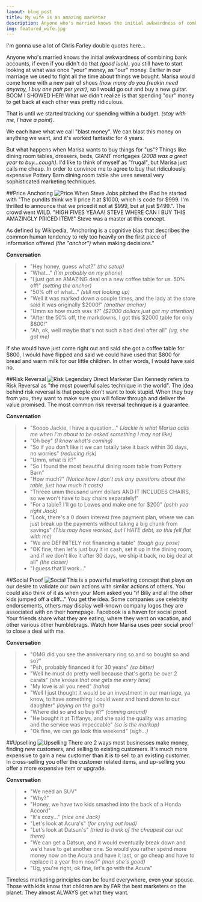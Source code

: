 ```yaml
---
layout: blog_post
title: My wife is an amazing marketer
description: Anyone who's married knows the initial awkwardness of combining bank accounts...
img: featured_wife.jpg
---
```


I'm gonna use a lot of Chris Farley double quotes here...

Anyone who's married knows the initial awkwardness of combining bank accounts, if even if you didn't do that *(good luck)*, you still have to start looking at what was once "your" money, as "our" money. Earlier in our marriage we used to fight all the time about things we bought. Marisa would come home with a new pair of shoes *(how many do you freakin need anyway, I buy one pair per year)*, so I would go out and buy a new guitar. BOOM I SHOWED HER! What we didn't realize is that spending "our" money to get back at each other was pretty ridiculous.

That is until we started tracking our spending within a budget. *(stay with me, I have a point)*. 

We each have what we call "blast money". We can blast this money on anything we want, and it's worked fantastic for 4 years.

But what happens when Marisa wants to buy things for "us"? Things like dining room tables, dressers, beds, GIANT mortgages *(2008 was a great year to buy...cough)*. I'd like to think of myself as "frugal", but Marisa just calls me cheap. In order to convince me to agree to buy that ridiculously expensive Pottery Barn dining room table she uses several very sophisticated marketing techniques.






##Price Anchoring
![Price](/assets/img/blog-wife-1.jpg)
When Steve Jobs pitched the iPad he started with "The pundits think we'll price it at $1000, which is code for $999. I'm thrilled to announce that we priced it not at $999, but at just $499.". The crowd went WILD. "HIGH FIVES YEAAA! STEVE WHERE CAN I BUY THIS AMAZINGLY PRICED ITEM!" Steve was a master at this concept.

As defined by Wikipedia, "Anchoring is a cognitive bias that describes the common human tendency to rely too heavily on the first piece of information offered *(the "anchor")* when making decisions."

**Conversation**
>*   "Hey honey, guess what?" *(the setup)*
>*   "What..." *(I'm probably on my phone)*
>*   "I just got an AMAZING deal on a new coffee table for us. 50% off!" *(setting the anchor)*
>*   "50% off of what..." *(still not looking up)*
>*   "Well it was marked down a couple times, and the lady at the store said it was originally $2000!" *(another anchor)*
>*   "Umm so how much was it?" *($2000 dollars just got my attention)*
>*   "After the 50% off, the markdowns, I got this $2000 table for only $800!"
>*   "Ah, ok, well maybe that's not such a bad deal after all" *(ug, she got me)*

If she would have just come right out and said she got a coffee table for $800, I would have flipped and said we could have used that $800 for bread and warm milk for our little children. In other words, I would have said no.






##Risk Reversal
![Risk](/assets/img/blog-wife-2.jpg)
Legendary Direct Marketer Dan Kennedy refers to Risk Reversal as "the most powerful sales technique in the world".
The idea behind risk reversal is that people don't want to look stupid. When they buy from you, they want to make sure you will follow through and deliver the value promised. The most common risk reversal technique is a guarantee.

**Conversation**
>*   "Soooo Jackie, I have a question..." *(Jackie is what Marisa calls me when I'm about to be asked something I may not like)*
>*   "Oh boy" *(I know what's coming)*
>*   "So if you don't like it we can totally take it back within 30 days, no worries" *(reducing risk)*
>*   "Umm, what is it?"
>*   "So I found the most beautiful dining room table from Pottery Barn"
>*   "How much?" *(Notice how I don't ask any questions about the table, just how much it costs)*
>*   "Threee umm thousand umm dollars AND IT INCLUDES CHAIRS, so we won't have to buy chairs separately!"
>*   "For a table? I'll go to Lowes and make one for $200" *(pshh yea right Jack)*
>*   "Look, there's a 0 down interest free payment plan, where we can just break up the payments without taking a big chunk from savings" *(This may have worked, but I HATE debt, so this fell flat with me)*
>*   "We are DEFINITELY not financing a table" *(tough guy pose)*
>*   "OK fine, then let's just buy it in cash, set it up in the dining room, and if we don't like it after 30 days, we ship it back, no big deal at all" *(the closer)*
>*   "I guess that'll work..."



##Social Proof
![Social](/assets/img/blog-wife-3.jpg)
This is a powerful marketing concept that plays on our desire to validate our own actions with similar actions of others. You could also think of it as when your Mom asked you "if Billy and all the other kids jumped off a cliff..." You get the idea. Some companies use celebrity endorsements, others may display well-known company logos they are associated with on their homepage. Facebook is a haven for social proof. Your friends share what they are eating, where they went on vacation, and other various other humblebrags. Watch how Marisa uses peer social proof to close a deal with me.

**Conversation**
>*   "OMG did you see the anniversary ring so and so bought so and so?"
>*   "Psh, probably financed it for 30 years" *(so bitter)*
>*   "Well he must do pretty well because that's gotta be over 2 carats" *(she knows that one gets me every time)*
>*   "My love is all you need" *(haha)*
>*   "Well I just thought it would be an investment in our marriage, ya know, to have something I could wear and hand down to our daughter" *(laying on the guilt)*
>*   "Where did so and so buy it?" *(coming around)*
>*   "He bought it at Tiffanys, and she said the quality was amazing and the service was impeccable" *(so is the markup)*
>*   "Ok fine, we can go look this weekend" *(sigh...)*



##Upselling
![Upselling](/assets/img/blog-wife-4.jpg)
There are 2 ways most businesses make money, finding new customers, and selling to existing customers. It's much more expensive to gain a new customer than it is to sell to an existing customer. In cross-selling you offer the customer related items, and up-selling you offer a more expensive item or upgrade.

**Conversation**
>*   "We need an SUV"
>*   "Why?"
>*   "Honey, we have two kids smashed into the back of a Honda Accord"
>*   "It's cozy..." *(nice one Jack)*
>*   "Let's look at Acura's" *(for crying out loud)*
>*   "Let's look at Datsun's" *(tried to think of the cheapest car out there)*
>*   "We can get a Datsun, and it would eventually break down and we'd have to get another one. So would you rather spend more money now on the Acura and have it last, or go cheap and have to replace it a year from now?" *(man she's good)*
>*   "Ug, you're right, ok fine, let's go with the Acura" 



Timeless marketing principles can be found everywhere, even your spouse. Those with kids know that children are by FAR the best marketers on the planet. They almost ALWAYS get what they want.